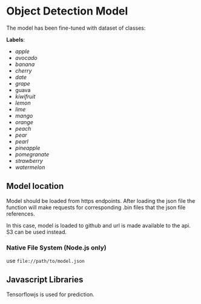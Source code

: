 # Object Detection Model
The model has been fine-tuned with dataset of classes: 

**Labels**:
- *apple*
- *avocado*
- *banana*
- *cherry*
- *date*
- *grape*
- guava
- *kiwifruit*
- *lemon*
- *lime*
- *mango*
- *orange*
- *peach*
- *pear*
- *pearl*
- *pineapple*
- *pomegranate*
- *strawberry*
- *watermelon*

## Model location 
Model should be loaded from https endpoints. After loading the json file the function will make requests for corresponding .bin files that the json file references.

In this case, model is loaded to github and url is made available to the api. S3 can be used instead.

### Native File System (Node.js only)
use `file://path/to/model.json`

## Javascript Libraries 
Tensorflowjs is used for prediction.
